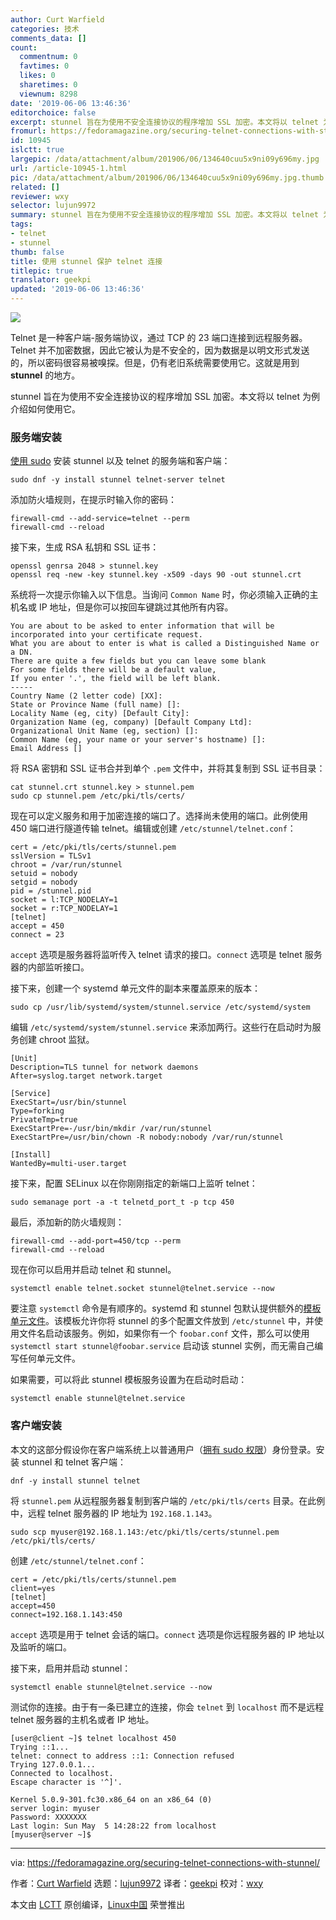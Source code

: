 ```yaml
---
author: Curt Warfield
categories: 技术
comments_data: []
count:
  commentnum: 0
  favtimes: 0
  likes: 0
  sharetimes: 0
  viewnum: 8298
date: '2019-06-06 13:46:36'
editorchoice: false
excerpt: stunnel 旨在为使用不安全连接协议的程序增加 SSL 加密。本文将以 telnet 为例介绍如何使用它。
fromurl: https://fedoramagazine.org/securing-telnet-connections-with-stunnel/
id: 10945
islctt: true
largepic: /data/attachment/album/201906/06/134640cuu5x9ni09y696my.jpg
url: /article-10945-1.html
pic: /data/attachment/album/201906/06/134640cuu5x9ni09y696my.jpg.thumb.jpg
related: []
reviewer: wxy
selector: lujun9972
summary: stunnel 旨在为使用不安全连接协议的程序增加 SSL 加密。本文将以 telnet 为例介绍如何使用它。
tags:
- telnet
- stunnel
thumb: false
title: 使用 stunnel 保护 telnet 连接
titlepic: true
translator: geekpi
updated: '2019-06-06 13:46:36'
---
```


![](/data/attachment/album/201906/06/134640cuu5x9ni09y696my.jpg)


Telnet 是一种客户端-服务端协议，通过 TCP 的 23 端口连接到远程服务器。Telnet 并不加密数据，因此它被认为是不安全的，因为数据是以明文形式发送的，所以密码很容易被嗅探。但是，仍有老旧系统需要使用它。这就是用到 **stunnel** 的地方。


stunnel 旨在为使用不安全连接协议的程序增加 SSL 加密。本文将以 telnet 为例介绍如何使用它。


### 服务端安装


[使用 sudo](https://fedoramagazine.org/howto-use-sudo/) 安装 stunnel 以及 telnet 的服务端和客户端：



```
sudo dnf -y install stunnel telnet-server telnet
```

添加防火墙规则，在提示时输入你的密码：



```
firewall-cmd --add-service=telnet --perm
firewall-cmd --reload
```

接下来，生成 RSA 私钥和 SSL 证书：



```
openssl genrsa 2048 > stunnel.key
openssl req -new -key stunnel.key -x509 -days 90 -out stunnel.crt
```

系统将一次提示你输入以下信息。当询问 `Common Name` 时，你必须输入正确的主机名或 IP 地址，但是你可以按回车键跳过其他所有内容。



```
You are about to be asked to enter information that will be
incorporated into your certificate request.
What you are about to enter is what is called a Distinguished Name or a DN.
There are quite a few fields but you can leave some blank
For some fields there will be a default value,
If you enter '.', the field will be left blank.
-----
Country Name (2 letter code) [XX]:
State or Province Name (full name) []:
Locality Name (eg, city) [Default City]:
Organization Name (eg, company) [Default Company Ltd]:
Organizational Unit Name (eg, section) []:
Common Name (eg, your name or your server's hostname) []:
Email Address []
```

将 RSA 密钥和 SSL 证书合并到单个 `.pem` 文件中，并将其复制到 SSL 证书目录：



```
cat stunnel.crt stunnel.key > stunnel.pem
sudo cp stunnel.pem /etc/pki/tls/certs/
```

现在可以定义服务和用于加密连接的端口了。选择尚未使用的端口。此例使用 450 端口进行隧道传输 telnet。编辑或创建 `/etc/stunnel/telnet.conf`：



```
cert = /etc/pki/tls/certs/stunnel.pem
sslVersion = TLSv1
chroot = /var/run/stunnel
setuid = nobody
setgid = nobody
pid = /stunnel.pid
socket = l:TCP_NODELAY=1
socket = r:TCP_NODELAY=1
[telnet]
accept = 450
connect = 23
```

`accept` 选项是服务器将监听传入 telnet 请求的接口。`connect` 选项是 telnet 服务器的内部监听接口。


接下来，创建一个 systemd 单元文件的副本来覆盖原来的版本：



```
sudo cp /usr/lib/systemd/system/stunnel.service /etc/systemd/system
```

编辑 `/etc/systemd/system/stunnel.service` 来添加两行。这些行在启动时为服务创建 chroot 监狱。



```
[Unit]
Description=TLS tunnel for network daemons
After=syslog.target network.target

[Service]
ExecStart=/usr/bin/stunnel
Type=forking
PrivateTmp=true
ExecStartPre=-/usr/bin/mkdir /var/run/stunnel
ExecStartPre=/usr/bin/chown -R nobody:nobody /var/run/stunnel

[Install]
WantedBy=multi-user.target
```

接下来，配置 SELinux 以在你刚刚指定的新端口上监听 telnet：



```
sudo semanage port -a -t telnetd_port_t -p tcp 450
```

最后，添加新的防火墙规则：



```
firewall-cmd --add-port=450/tcp --perm
firewall-cmd --reload
```

现在你可以启用并启动 telnet 和 stunnel。



```
systemctl enable telnet.socket stunnel@telnet.service --now
```

要注意 `systemctl` 命令是有顺序的。systemd 和 stunnel 包默认提供额外的[模板单元文件](https://fedoramagazine.org/systemd-template-unit-files/)。该模板允许你将 stunnel 的多个配置文件放到 `/etc/stunnel` 中，并使用文件名启动该服务。例如，如果你有一个 `foobar.conf` 文件，那么可以使用 `systemctl start stunnel@foobar.service` 启动该 stunnel 实例，而无需自己编写任何单元文件。


如果需要，可以将此 stunnel 模板服务设置为在启动时启动：



```
systemctl enable stunnel@telnet.service
```

### 客户端安装


本文的这部分假设你在客户端系统上以普通用户（[拥有 sudo 权限](https://fedoramagazine.org/howto-use-sudo/)）身份登录。安装 stunnel 和 telnet 客户端：



```
dnf -y install stunnel telnet
```

将 `stunnel.pem` 从远程服务器复制到客户端的 `/etc/pki/tls/certs` 目录。在此例中，远程 telnet 服务器的 IP 地址为 `192.168.1.143`。



```
sudo scp myuser@192.168.1.143:/etc/pki/tls/certs/stunnel.pem
/etc/pki/tls/certs/
```

创建 `/etc/stunnel/telnet.conf`：



```
cert = /etc/pki/tls/certs/stunnel.pem
client=yes
[telnet]
accept=450
connect=192.168.1.143:450
```

`accept` 选项是用于 telnet 会话的端口。`connect` 选项是你远程服务器的 IP 地址以及监听的端口。


接下来，启用并启动 stunnel：



```
systemctl enable stunnel@telnet.service --now
```

测试你的连接。由于有一条已建立的连接，你会 `telnet` 到 `localhost` 而不是远程 telnet 服务器的主机名或者 IP 地址。



```
[user@client ~]$ telnet localhost 450
Trying ::1...
telnet: connect to address ::1: Connection refused
Trying 127.0.0.1...
Connected to localhost.
Escape character is '^]'.

Kernel 5.0.9-301.fc30.x86_64 on an x86_64 (0)
server login: myuser
Password: XXXXXXX
Last login: Sun May  5 14:28:22 from localhost
[myuser@server ~]$
```



---


via: <https://fedoramagazine.org/securing-telnet-connections-with-stunnel/>


作者：[Curt Warfield](https://fedoramagazine.org/author/rcurtiswarfield/) 选题：[lujun9972](https://github.com/lujun9972) 译者：[geekpi](https://github.com/geekpi) 校对：[wxy](https://github.com/wxy)


本文由 [LCTT](https://github.com/LCTT/TranslateProject) 原创编译，[Linux中国](https://linux.cn/) 荣誉推出